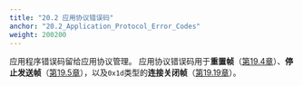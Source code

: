 ```yaml
---
title: "20.2 应用协议错误码"
anchor: "20.2_Application_Protocol_Error_Codes"
weight: 200200
---
```


应用程序错误码留给应用协议管理。
应用协议错误码用于**重置帧**（[第19.4章](#19.4_RESET_STREAM_Frames)）、**停止发送帧**（[第19.5章](#19.5_STOP_SENDING_Frames)），以及`0x1d`类型的**连接关闭帧**（[第19.19章](#19.19_CONNECTION_CLOSE_Frames)）。